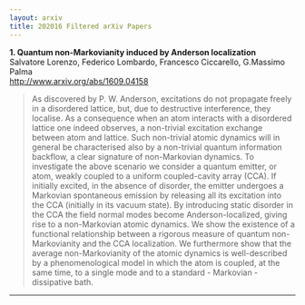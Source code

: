 ```yaml
---
layout: arxiv
title: 202016 Filtered arXiv Papers
---
```


**1.    Quantum non-Markovianity induced by Anderson localization**  
Salvatore Lorenzo, Federico Lombardo, Francesco Ciccarello, G.Massimo Palma  
http://www.arxiv.org/abs/1609.04158  
<blockquote>
<p>
As discovered by P. W. Anderson, excitations do not propagate freely in a disordered lattice, but, due to destructive interference, they localise. As a consequence when an atom interacts with a disordered lattice one indeed observes, a non-trivial excitation exchange between atom and lattice. Such non-trivial atomic dynamics will in general be characterised also by a non-trivial quantum information backflow, a clear signature of non-Markovian dynamics. To investigate the above scenario we consider a quantum emitter, or atom, weakly coupled to a uniform coupled-cavity array (CCA). If initially excited, in the absence of disorder, the emitter undergoes a Markovian spontaneous emission by releasing all its excitation into the CCA (initially in its vacuum state). By introducing static disorder in the CCA the field normal modes become Anderson-localized, giving rise to a non-Markovian atomic dynamics. We show the existence of a functional relationship between a rigorous measure of quantum non-Markovianity and the CCA localization. We furthermore show that the average non-Markovianity of the atomic dynamics is well-described by a phenomenological model in which the atom is coupled, at the same time, to a single mode and to a standard - Markovian - dissipative bath.
</p>
</blockquote>

------

